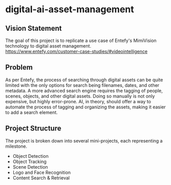 # digital-ai-asset-management

## Vision Statement
The goal of this project is to replicate a use case of Entefy's MimiVision technology to digital asset management. https://www.entefy.com/customer-case-studies/#videointelligence

## Problem
As per Entefy, the process of searching through digital assets can be quite limited with the only options for search being filenames, dates, and other metadata. A more advanced search engine requires the tagging of people, scenes, objects, and other digital assets. Doing so manually is not only expensive, but highly error-prone. AI, in theory, should offer a way to automate the process of tagging and organizing the assets, making it easier to add a search element.

## Project Structure

The project is broken down into several mini-projects, each representing a milestone.
  * Object Detection
  * Object Tracking
  * Scene Detection
  * Logo and Face Recognition
  * Content Search & Retrieval

